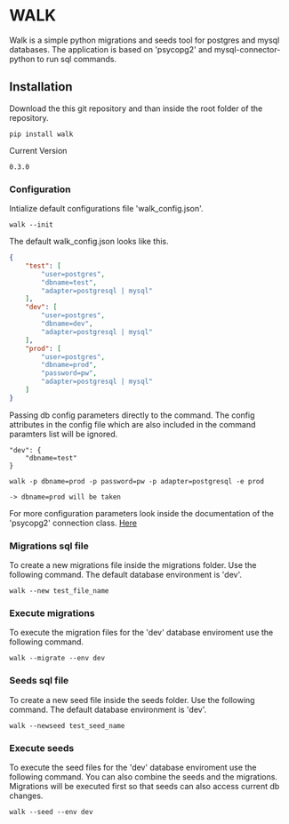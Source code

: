 # WALK

Walk is a simple python migrations and seeds tool for postgres and mysql databases. The application is based on 'psycopg2' and mysql-connector-python to run sql commands.

## Installation
Download the this git repository and than inside the root folder of the repository.

```
pip install walk
```

Current Version
```
0.3.0
```

### Configuration

Intialize default configurations file 'walk_config.json'.

```
walk --init
```

The default walk_config.json looks like this. 

```json
{
    "test": [
        "user=postgres",
        "dbname=test",
        "adapter=postgresql | mysql"
    ],
    "dev": [
        "user=postgres",
        "dbname=dev",
        "adapter=postgresql | mysql"
    ],
    "prod": [
        "user=postgres",
        "dbname=prod",
        "password=pw",
        "adapter=postgresql | mysql"
    ]
}
```

Passing db config parameters directly to the command. The config attributes in the config file which are also included in the command paramters list will be ignored.

```
"dev": {
    "dbname=test"
}

walk -p dbname=prod -p password=pw -p adapter=postgresql -e prod

-> dbname=prod will be taken
```


For more configuration parameters look inside the documentation of the 'psycopg2' connection class. [Here](http://initd.org/psycopg/docs/module.html)

### Migrations sql file

To create a new migrations file inside the migrations folder. Use the following command. The default database environment is 'dev'.
```
walk --new test_file_name
```

### Execute migrations

To execute the migration files for the 'dev' database enviroment use the following command.
```
walk --migrate --env dev
```

### Seeds sql file

To create a new seed file inside the seeds folder. Use the following command. The default database environment is 'dev'.
```
walk --newseed test_seed_name 
```

### Execute seeds

To execute the seed files for the 'dev' database enviroment use the following command. You can also combine the seeds and the migrations. 
Migrations will be executed first so that seeds can also access current db changes.

```
walk --seed --env dev
```
